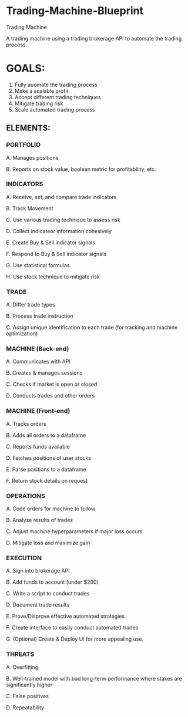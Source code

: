 # Trading-Machine-Blueprint
Trading Machine

A trading machine using a trading brokerage API to automate the trading process.

# GOALS:



1. Fully auomate the trading process
2. Make a scalable profit
3. Accept different trading techniques
4. Mitigate trading risk
5. Scale automated trading process


## ELEMENTS:



### PORTFOLIO


A. Manages positions

B. Reports on stock value, boolean metric for profitability, etc.




### INDICATORS


A. Receive, set, and compare trade indicators

B. Track Movement

C. Use various trading technique to assess risk

D. Collect indicateor information cohesively

E. Create Buy & Sell indicator signals

F. Respond to Buy & Sell indicator signals

G. Use statistical formulas

H. Use stock technique to mitigate risk



### TRADE


A. Differ trade types

B. Process trade instruction

C. Assign unique identification to each trade (for tracking and machine optimization)



### MACHINE (Back-end)

A. Communicates with API

B. Creates & manages sessions

C. Checks if market is open or closed

D. Conducts trades and other orders



### MACHINE (Front-end)

A. Tracks orders 

B. Adds all orders to a dataframe

C. Reports funds available

D. Fetches positions of user stocks

E. Parse positions to a dataframe

F. Return stock details on request



### OPERATIONS

A. Code orders for machine to follow

B. Analyze results of trades

C. Adjust machine hyperparameters if major loss occurs

D. Mitigate loss and maximize gain



### EXECUTION

A. Sign into brokerage API

B. Add funds to account (under $200)

C. Write a script to conduct trades

D. Document trade results

E. Prove/Disprove effective automated strategies

F. Create interface to easily conduct automated trades

G. (Optional) Create & Deploy UI for more appealing use.



### THREATS

A. Overfitting

B. Well-trained model with bad long-term performance where stakes are significantly higher

C. False positives

D. Repeatability

